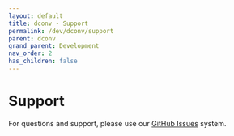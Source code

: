 ```yaml
---
layout: default
title: dconv - Support
permalink: /dev/dconv/support
parent: dconv
grand_parent: Development
nav_order: 2
has_children: false
---
```


# Support

For questions and support, please use our [GitHub
Issues](https://github.com/nelsonspbr/dconv.support/issues/new) system.
